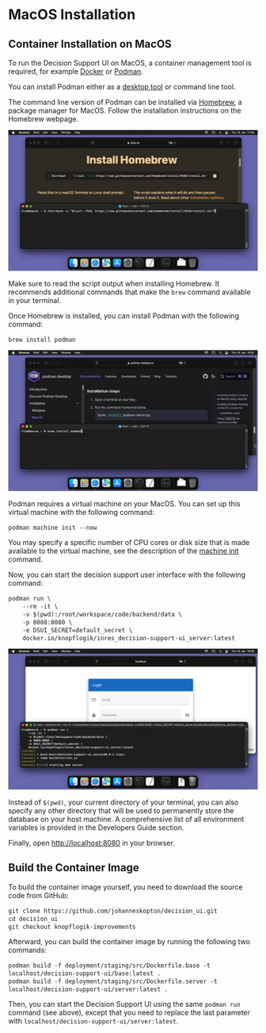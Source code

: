 # MacOS Installation

## Container Installation on MacOS

To run the Decision Support UI on MacOS, a container management tool is required, for example
[Docker](https://www.docker.com/) or [Podman](https://podman.io/).

You can install Podman either as a [desktop tool](https://podman-desktop.io/) or command line tool.

The command line version of Podman can be installed via [Homebrew](https://brew.sh/), a package manager for MacOS.
Follow the installation instructions on the Homebrew webpage.

![Homebrew Installation](./homebrew-install.webp)

Make sure to read the script output when installing
Homebrew. It recommends additional commands that make the `brew` command available in your terminal.

Once Homebrew is installed, you can install Podman with the following command:

```
brew install podman
```

![Podman Installation](./podman-install.webp)

Podman requires a virtual machine on your MacOS. You can set up this virtual machine with the following command:

```
podman machine init --now
```

You may specify a specific number of CPU cores or disk size that is made available to the virtual machine, see the
description of the [machine init](https://docs.podman.io/en/latest/markdown/podman-machine-init.1.html) command.

Now, you can start the decision support user interface with the following command:

```
podman run \
    --rm -it \
    -v $(pwd):/root/workspace/code/backend/data \
    -p 8080:8080 \
    -e DSUI_SECRET=default_secret \
    docker.io/knopflogik/inres_decision-support-ui_server:latest
```

![Podman Run Container](./podman-run.webp)

Instead of `$(pwd)`, your current directory of your terminal, you can also specify any other directory that will be
used to permanently store the database on your host machine. A comprehensive list of all environment variables is
provided in the Developers Guide section.

Finally, open [http://localhost:8080](http://localhost:8080) in your browser.

## Build the Container Image

To build the container image yourself, you need to download the source code from GitHub:

```
git clone https://github.com/johanneskopton/decision_ui.git
cd decision_ui
git checkout knopflogik-improvements
```

Afterward, you can build the container image by running the following two commands:

```
podman build -f deployment/staging/src/Dockerfile.base -t localhost/decision-support-ui/base:latest .
podman build -f deployment/staging/src/Dockerfile.server -t localhost/decision-support-ui/server:latest .
```

Then, you can start the Decision Support UI using the same `podman run` command (see above), except that you need to
replace the last parameter with `localhost/decision-support-ui/server:latest`.
